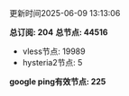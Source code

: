 更新时间2025-06-09 13:13:06

**总订阅: 204**
**总节点: 44516**
- vless节点: 19989
- hysteria2节点: 5

**google ping有效节点: 225**
